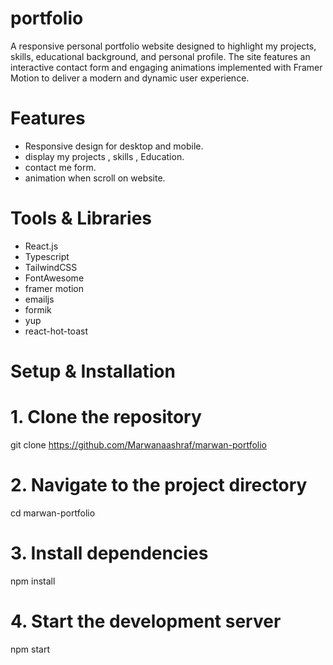 # portfolio

A responsive personal portfolio website designed to highlight my projects, skills, educational background, and personal profile. The site features an interactive contact form and engaging animations implemented with Framer Motion to deliver a modern and dynamic user experience.

# Features

- Responsive design for desktop and mobile.
- display my projects , skills , Education.
- contact me form.
- animation when scroll on website.

# Tools & Libraries

- React.js
- Typescript
- TailwindCSS
- FontAwesome
- framer motion
- emailjs
- formik
- yup
- react-hot-toast

# Setup & Installation

# 1. Clone the repository

git clone https://github.com/Marwanaashraf/marwan-portfolio

# 2. Navigate to the project directory

cd marwan-portfolio

# 3. Install dependencies

npm install

# 4. Start the development server

npm start
